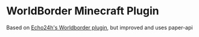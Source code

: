 # WorldBorder Minecraft Plugin
Based on [Echo24h's Worldborder plugin](https://github.com/Echo24h/WorldBorder), but improved and uses paper-api
